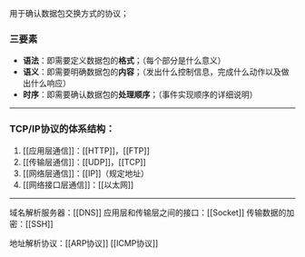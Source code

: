 用于确认数据包交换方式的协议；
### 三要素
- **语法**：即需要定义数据包的**格式**；（每个部分是什么意义）
- **语义**：即需要明确数据包的**内容**；（发出什么控制信息，完成什么动作以及做出什么响应）
- **时序**：即需要确认数据包的**处理顺序**；（事件实现顺序的详细说明）
***
### TCP/IP协议的体系结构：
1. [[应用层通信]]：[[HTTP]]，[[FTP]]
2. [[传输层通信]]：[[UDP]]，[[TCP]]
3. [[网络层通信]]：[[IP]]（规定地址）
4. [[网络接口层通信]]：[[以太网]]
***
域名解析服务器：[[DNS]]
应用层和传输层之间的接口：[[Socket]]
传输数据的加密：[[SSH]]


地址解析协议：[[ARP协议]]
[[ICMP协议]]